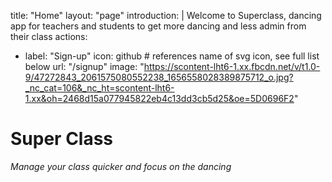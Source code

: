title: "Home"
layout: "page"
introduction: |
    Welcome to Superclass, dancing app for teachers and students to get more dancing and less admin from their class
actions:
  - label: "Sign-up"
    icon: github  # references name of svg icon, see full list below
    url: "/signup"
image: "https://scontent-lht6-1.xx.fbcdn.net/v/t1.0-9/47272843_2061575080552238_1656558028389875712_o.jpg?_nc_cat=106&_nc_ht=scontent-lht6-1.xx&oh=2468d15a077945822eb4c13dd3cb5d25&oe=5D0696F2"

# Super Class 

_Manage your class quicker and focus on the dancing_


